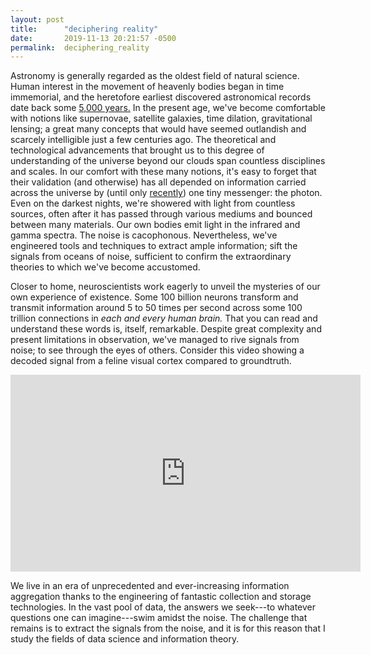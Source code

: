 ```yaml
---
layout: post
title:      "deciphering reality"
date:       2019-11-13 20:21:57 -0500
permalink:  deciphering_reality
---
```



Astronomy is generally regarded as the oldest field of natural science. Human interest in the movement of heavenly bodies began in time immemorial, and the heretofore earliest discovered astronomical records date back some [5,000 years.](https://en.wikipedia.org/wiki/Nebra_sky_disk) In the present age, we've become comfortable with notions like supernovae, satellite galaxies, time dilation, gravitational lensing; a great many concepts that would have seemed outlandish and scarcely intelligible just a few centuries ago. The theoretical and technological advancements that brought us to this degree of understanding of the universe beyond our clouds span countless disciplines and scales. In our comfort with these many notions, it's easy to forget that their validation (and otherwise) has all depended on information carried across the universe by (until only [recently](https://en.wikipedia.org/wiki/First_observation_of_gravitational_waves)) one tiny messenger: the photon. Even on the darkest nights, we're showered with light from countless sources, often after it has passed through various mediums and bounced between many materials. Our own bodies emit light in the infrared and gamma spectra. The noise is cacophonous. Nevertheless, we've engineered tools and techniques to extract ample information; sift the signals from oceans of noise, sufficient to confirm the extraordinary theories to which we've become accustomed.  

Closer to home, neuroscientists work eagerly to unveil the mysteries of our own experience of existence. Some 100 billion neurons transform and transmit information around 5 to 50 times per second across some 100 trillion connections in *each and every human brain.* That you can read and understand these words is, itself, remarkable. Despite great complexity and present limitations in observation, we've managed to rive signals from noise; to see through the eyes of others. Consider this video showing a decoded signal from a feline visual cortex compared to groundtruth.  
<iframe width="560" height="315" src="https://www.youtube.com/embed/J-tziWMrSWA?start=24" frameborder="0" allow="accelerometer; autoplay; encrypted-media; gyroscope; picture-in-picture" allowfullscreen></iframe>  

We live in an era of unprecedented and ever-increasing information aggregation thanks to the engineering of fantastic collection and storage technologies. In the vast pool of data, the answers we seek---to whatever questions one can imagine---swim amidst the noise. The challenge that remains is to extract the signals from the noise, and it is for this reason that I study the fields of data science and information theory.  
